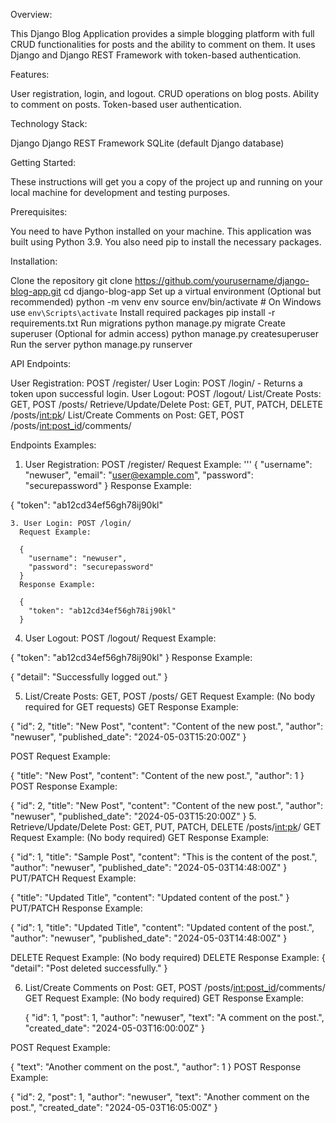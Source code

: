 Overview:

  This Django Blog Application provides a simple blogging platform with full CRUD functionalities for posts and the ability to comment on them. It uses Django and 
  Django REST Framework with token-based authentication.

Features:

  User registration, login, and logout.
  CRUD operations on blog posts.
  Ability to comment on posts.
  Token-based user authentication.
  
Technology Stack:

  Django
  Django REST Framework
  SQLite (default Django database)
  
Getting Started:

  These instructions will get you a copy of the project up and running on your local machine for development and testing purposes.

Prerequisites:

  You need to have Python installed on your machine. This application was built using Python 3.9. You also need pip to install the necessary packages.

Installation:

  Clone the repository
  git clone https://github.com/yourusername/django-blog-app.git
  cd django-blog-app
  Set up a virtual environment (Optional but recommended)
  python -m venv env
  source env/bin/activate  # On Windows use `env\Scripts\activate`
  Install required packages
  pip install -r requirements.txt
  Run migrations
  python manage.py migrate
  Create superuser (Optional for admin access)
  python manage.py createsuperuser
  Run the server
  python manage.py runserver
  
API Endpoints:

  User Registration: POST /register/
  User Login: POST /login/ - Returns a token upon successful login.
  User Logout: POST /logout/
  List/Create Posts: GET, POST /posts/
  Retrieve/Update/Delete Post: GET, PUT, PATCH, DELETE /posts/<int:pk>/
  List/Create Comments on Post: GET, POST /posts/<int:post_id>/comments/

Endpoints Examples:
1. User Registration: POST /register/
  Request Example:
'''
  {
    "username": "newuser",
    "email": "user@example.com",
    "password": "securepassword"
  }
  Response Example:

  {
    "token": "ab12cd34ef56gh78ij90kl"
```
3. User Login: POST /login/
  Request Example:

  {
    "username": "newuser",
    "password": "securepassword"
  }
  Response Example:

  {
    "token": "ab12cd34ef56gh78ij90kl"
  }
```
4. User Logout: POST /logout/
  Request Example:

  {
    "token": "ab12cd34ef56gh78ij90kl"
  }
  Response Example:

  {
    "detail": "Successfully logged out."
  }

5. List/Create Posts: GET, POST /posts/
  GET Request Example: (No body required for GET requests)
  GET Response Example:

  {
    "id": 2,
    "title": "New Post",
    "content": "Content of the new post.",
    "author": "newuser",
    "published_date": "2024-05-03T15:20:00Z"
  }

  POST Request Example:
  
  {
    "title": "New Post",
    "content": "Content of the new post.",
    "author": 1
  }
  POST Response Example:
  
  {
    "id": 2,
    "title": "New Post",
    "content": "Content of the new post.",
    "author": "newuser",
    "published_date": "2024-05-03T15:20:00Z"
  }
5. Retrieve/Update/Delete Post: GET, PUT, PATCH, DELETE /posts/<int:pk>/
  GET Request Example: (No body required)
  GET Response Example:
  
  {
    "id": 1,
    "title": "Sample Post",
    "content": "This is the content of the post.",
    "author": "newuser",
    "published_date": "2024-05-03T14:48:00Z"
  }
  PUT/PATCH Request Example:
  
  
  {
    "title": "Updated Title",
    "content": "Updated content of the post."
  }
  PUT/PATCH Response Example:
  
  {
    "id": 1,
    "title": "Updated Title",
    "content": "Updated content of the post.",
    "author": "newuser",
    "published_date": "2024-05-03T14:48:00Z"
  }
  
  DELETE Request Example: (No body required)
  DELETE Response Example:
  {
    "detail": "Post deleted successfully."
  }
  
6. List/Create Comments on Post: GET, POST /posts/<int:post_id>/comments/
  GET Request Example: (No body required)
  GET Response Example:
  
    {
      "id": 1,
      "post": 1,
      "author": "newuser",
      "text": "A comment on the post.",
      "created_date": "2024-05-03T16:00:00Z"
    }

  POST Request Example:
  
  {
    "text": "Another comment on the post.",
    "author": 1
  }
  POST Response Example:
  
  {
    "id": 2,
    "post": 1,
    "author": "newuser",
    "text": "Another comment on the post.",
    "created_date": "2024-05-03T16:05:00Z"
  }
